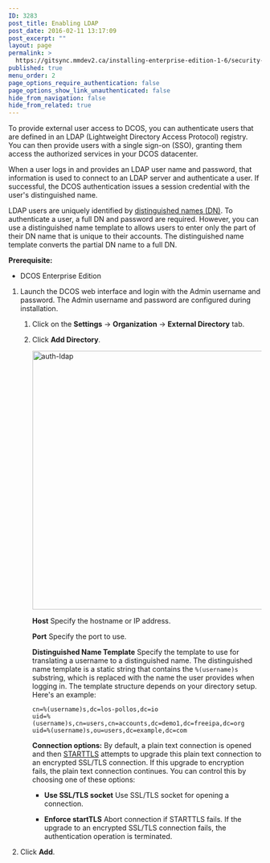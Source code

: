 ```yaml
---
ID: 3283
post_title: Enabling LDAP
post_date: 2016-02-11 13:17:09
post_excerpt: ""
layout: page
permalink: >
  https://gitsync.mmdev2.ca/installing-enterprise-edition-1-6/security-and-authentication/enabling-ldap/
published: true
menu_order: 2
page_options_require_authentication: false
page_options_show_link_unauthenticated: false
hide_from_navigation: false
hide_from_related: true
---
```

To provide external user access to DCOS, you can authenticate users that are defined in an LDAP (Lightweight Directory Access Protocol) registry. You can then provide users with a single sign-on (SSO), granting them access the authorized services in your DCOS datacenter.

When a user logs in and provides an LDAP user name and password, that information is used to connect to an LDAP server and authenticate a user. If successful, the DCOS authentication issues a session credential with the user's distinguished name.

LDAP users are uniquely identified by [distinguished names (DN)][1]. To authenticate a user, a full DN and password are required. However, you can use a distinguished name template to allows users to enter only the part of their DN name that is unique to their accounts. The distinguished name template converts the partial DN name to a full DN.

**Prerequisite:**

*   DCOS Enterprise Edition

1.  Launch the DCOS web interface and login with the Admin username and password. The Admin username and password are configured during installation.
    
    1.  Click on the **Settings** -> **Organization** -> **External Directory** tab.
    
    2.  Click **Add Directory**.
        
        <a href="https://docs.mesosphere.com/wp-content/uploads/2016/02/auth-ldap.png" rel="attachment wp-att-3223"><img src="https://docs.mesosphere.com/wp-content/uploads/2016/02/auth-ldap.png" alt="auth-ldap" width="513" height="515" class="alignnone size-full wp-image-3223" /></a>
        
        **Host** Specify the hostname or IP address.
        
        **Port** Specify the port to use.
        
        **Distinguished Name Template** Specify the template to use for translating a username to a distinguished name. The distinguished name template is a static string that contains the `%(username)s` substring, which is replaced with the name the user provides when logging in. The template structure depends on your directory setup. Here's an example:
        
            cn=%(username)s,dc=los-pollos,dc=io
            uid=%(username)s,cn=users,cn=accounts,dc=demo1,dc=freeipa,dc=org
            uid=%(username)s,ou=users,dc=example,dc=com
            
        
        **Connection options:** By default, a plain text connection is opened and then [STARTTLS][2] attempts to upgrade this plain text connection to an encrypted SSL/TLS connection. If this upgrade to encryption fails, the plain text connection continues. You can control this by choosing one of these options:
        
        *   **Use SSL/TLS socket** Use SSL/TLS socket for opening a connection. <!-- in 1.7 "Use SSL/TLS socket for opening a connection" -->
        
        *   **Enforce startTLS** Abort connection if STARTTLS fails. If the upgrade to an encrypted SSL/TLS connection fails, the authentication operation is terminated. <!-- In 1.7 "Abort connection if STARTTLS fails" -->

2.  Click **Add**.

 [1]: https://www.ldap.com/ldap-dns-and-rdns
 [2]: https://en.wikipedia.org/wiki/STARTTLS